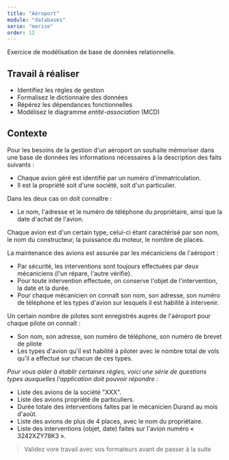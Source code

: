 ```yaml
---
title: "Aéroport"
module: "databases"
serie: "merise"
order: 12
---
```


Exercice de modélisation de base de données relationnelle.

## Travail à réaliser

- Identifiez les règles de gestion
- Formalisez le dictionnaire des données
- Répérez les dépendances fonctionnelles
- Modélisez le diagramme *entité-association* (MCD)

## Contexte 

Pour les besoins de la gestion d'un aéroport on souhaite mémoriser dans une base de données les informations nécessaires à la description des faits suivants : 

- Chaque avion géré est identifié par un numéro d'immatriculation. 
- Il est la propriété soit d'une société, soit d'un particulier.

Dans les deux cas on doit connaître : 
- Le nom, l'adresse et le numéro de téléphone du propriétaire, ainsi que la date d'achat de l'avion.

Chaque avion est d'un certain type, celui-ci étant caractérisé par son nom, le nom du constructeur, la puissance du moteur, le nombre de places.

La maintenance des avions est assurée par les mécaniciens de l'aéroport : 
- Par sécurité, les interventions sont toujours effectuées par deux mécaniciens (l'un répare, l'autre vérifie). 
- Pour toute intervention effectuée, on conserve l'objet de l'intervention, la date et la durée. 
- Pour chaque mécanicien on connaît son nom, son adresse, son numéro de téléphone et les types d'avion sur lesquels il est habilité à intervenir. 

Un certain nombre de pilotes sont enregistrés auprès de l'aéroport pour chaque pilote on connaît : 
- Son nom, son adresse, son numéro de téléphone, son numéro de brevet de pilote
- Les types d'avion qu'il est habilité à piloter avec le nombre total de vols qu'il a effectué sur chacun de ces types. 


*Pour vous aider à établir certaines règles, voici une série de questions types auxquelles l'application doit pouvoir répondre :*

-	Liste des avions de la société "XXX".
-	Liste des avions propriété de particuliers. 
-	Durée totale des interventions faites par le mécanicien Durand au mois d'août. 
-	Liste des avions de plus de 4 places, avec le nom du propriétaire. 
-	Liste des interventions (objet, date) faites sur l'avion numéro « 3242XZY78K3 ». 


> Validez vore travail avec vos formateurs avant de passer à la suite
